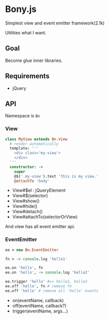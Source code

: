 # Bony.js

Simplest view and event emitter framework(2.1k)

Utilities what I want.

## Goal

Become glue inner libraries.

## Requirements

- jQuery

## API

Namespace is `Bn`

### View

```coffeescript
class MyView extends Bn.View
  # render automatically
  template: '''
    <div class='my-view'>
    </div>
  '''
  constructor: ->
    super
    @$('.my-view').text 'this is my view.'
    @attachTo 'body'
```

- View#$el : jQueryElement
- View#$(selector)
- View#show()
- View#hide()
- View#detach()
- View#attachTo(selectorOrView)

And view has all event emitter api.

### EventEmitter

```coffeescript
ee = new Bn.EventEmitter

fn = -> console.log 'hello1'

ee.on 'hello', fn
ee.on 'hello', -> console.log 'hello2'

ee.trigger 'hello' #=> hello1, hello2
ee.off 'hello', fn # remove fn 
ee.off 'hello' # remove all 'hello' events
```

- on(eventName, callback)
- off(eventName, callback?)
- trigger(eventName, args...)
